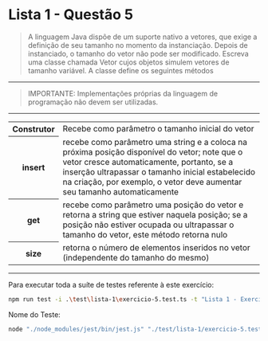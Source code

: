 # Lista 1 - Questão 5

> A linguagem Java dispõe de um suporte nativo a vetores, que exige a definição de seu tamanho no
momento da instanciação. Depois de instanciado, o tamanho do vetor não pode ser modificado. Escreva
uma classe chamada Vetor cujos objetos simulem vetores de tamanho variável. A classe define os
seguintes métodos

---

> IMPORTANTE: Implementações próprias da linguagem de programação não devem ser utilizadas.

---

<table>
    <tr>
        <th>Construtor</th>
        <td>Recebe como parâmetro o tamanho inicial do vetor</td>
    </tr>
    <tr>
        <th>insert</th>
        <td>recebe como parâmetro uma string e a coloca na próxima posição disponível do vetor; note que o vetor cresce automaticamente, portanto, se a inserção ultrapassar o tamanho inicial estabelecido na criação, por exemplo, o vetor deve aumentar seu tamanho automaticamente</td>
    </tr>
    <tr>
        <th>get</th>
        <td>recebe como parâmetro uma posição do vetor e retorna a string que estiver naquela posição; se a posição não estiver ocupada ou ultrapassar o tamanho do vetor, este método retorna nulo</td>
    </tr>
    <tr>
        <th>size</th>
        <td>retorna o número de elementos inseridos no vetor (independente do tamanho do mesmo)</td>
    </tr>
</table>


---

Para executar toda a suíte de testes referente à este exercício:

```bash
npm run test -i .\test\lista-1\exercicio-5.test.ts -t "Lista 1 - Exercício 5"
```

Nome do Teste:

```bash
node "./node_modules/jest/bin/jest.js" "./test/lista-1/exercicio-5.test.ts" -t "Lista 1 - Exercício 5 Nome do Teste"
```